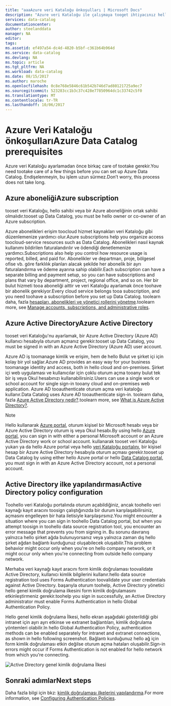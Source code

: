 ```yaml
---
title: "aaaAzure veri Kataloğu önkoşulları | Microsoft Docs"
description: "Azure veri Kataloğu ile çalışmaya tooget ihtiyacınız hello önkoşullar hakkında bilgi edinin."
services: data-catalog
documentationcenter: 
author: steelanddata
manager: NA
editor: 
tags: 
ms.assetid: ef497a54-dc4d-4820-b5bf-c361b64b964d
ms.service: data-catalog
ms.devlang: NA
ms.topic: article
ms.tgt_pltfrm: NA
ms.workload: data-catalog
ms.date: 08/15/2017
ms.author: maroche
ms.openlocfilehash: 0c8e768e5846c61b542b746d7ad80121725a9ec7
ms.sourcegitcommit: 523283cc1b3c37c428e77850964dc1c33742c5f0
ms.translationtype: MT
ms.contentlocale: tr-TR
ms.lasthandoff: 10/06/2017
---
```

# <a name="azure-data-catalog-prerequisites"></a><span data-ttu-id="a5c9f-103">Azure Veri Kataloğu önkoşulları</span><span class="sxs-lookup"><span data-stu-id="a5c9f-103">Azure Data Catalog prerequisites</span></span>

<span data-ttu-id="a5c9f-104">Azure veri Kataloğu ayarlamadan önce birkaç care of tootake gerekir.</span><span class="sxs-lookup"><span data-stu-id="a5c9f-104">You need tootake care of a few things before you can set up Azure Data Catalog.</span></span> <span data-ttu-id="a5c9f-105">Endişelenmeyin, bu işlem uzun sürmez.</span><span class="sxs-lookup"><span data-stu-id="a5c9f-105">Don’t worry, this process does not take long.</span></span>

## <a name="azure-subscription"></a><span data-ttu-id="a5c9f-106">Azure aboneliği</span><span class="sxs-lookup"><span data-stu-id="a5c9f-106">Azure subscription</span></span>
<span data-ttu-id="a5c9f-107">tooset veri Kataloğu, hello sahibi veya bir Azure aboneliğinin ortak sahibi olmalıdır.</span><span class="sxs-lookup"><span data-stu-id="a5c9f-107">tooset up Data Catalog, you must be hello owner or co-owner of an Azure subscription.</span></span>

<span data-ttu-id="a5c9f-108">Azure abonelikleri erişim toocloud hizmet kaynakları veri Kataloğu gibi düzenlemenize yardımcı olur.</span><span class="sxs-lookup"><span data-stu-id="a5c9f-108">Azure subscriptions help you organize access toocloud-service resources such as Data Catalog.</span></span> <span data-ttu-id="a5c9f-109">Abonelikleri nasıl kaynak kullanımı bildirilen faturalandırılır ve ödendiği denetlemenize yardımcı.</span><span class="sxs-lookup"><span data-stu-id="a5c9f-109">Subscriptions also help you control how resource usage is reported, billed, and paid for.</span></span> <span data-ttu-id="a5c9f-110">Abonelikler ve departman, proje, bölgesel ofise vb. göre farklılık planları alacak şekilde her abonelik bir ayrı faturalandırma ve ödeme ayarına sahip olabilir.</span><span class="sxs-lookup"><span data-stu-id="a5c9f-110">Each subscription can have a separate billing and payment setup, so you can have subscriptions and plans that vary by department, project, regional office, and so on.</span></span> <span data-ttu-id="a5c9f-111">Her bir bulut hizmeti tooa aboneliği aittir ve veri Kataloğu ayarlamak önce toohave bir abonelik gerekiyor.</span><span class="sxs-lookup"><span data-stu-id="a5c9f-111">Every cloud service belongs tooa subscription, and you need toohave a subscription before you set up Data Catalog.</span></span> <span data-ttu-id="a5c9f-112">toolearn daha, fazla [hesapları, abonelikleri ve yönetici rollerini yönetme](../active-directory/active-directory-assign-admin-roles.md).</span><span class="sxs-lookup"><span data-stu-id="a5c9f-112">toolearn more, see [Manage accounts, subscriptions, and administrative roles](../active-directory/active-directory-assign-admin-roles.md).</span></span>

## <a name="azure-active-directory"></a><span data-ttu-id="a5c9f-113">Azure Active Directory</span><span class="sxs-lookup"><span data-stu-id="a5c9f-113">Azure Active Directory</span></span>
<span data-ttu-id="a5c9f-114">tooset veri Kataloğu'nu ayarlamak, bir Azure Active Directory (Azure AD) kullanıcı hesabıyla oturum açmanız gerekir.</span><span class="sxs-lookup"><span data-stu-id="a5c9f-114">tooset up Data Catalog, you must be signed in with an Azure Active Directory (Azure AD) user account.</span></span>

<span data-ttu-id="a5c9f-115">Azure AD iş toomanage kimlik ve erişim, hem de hello Bulut ve şirket içi için kolay bir yol sağlar.</span><span class="sxs-lookup"><span data-stu-id="a5c9f-115">Azure AD provides an easy way for your business toomanage identity and access, both in hello cloud and on-premises.</span></span> <span data-ttu-id="a5c9f-116">Şirket içi web uygulaması ve kullanıcılar için çoklu oturum açma tooany bulut tek bir iş veya Okul hesabınızı kullanabilirsiniz.</span><span class="sxs-lookup"><span data-stu-id="a5c9f-116">Users can use a single work or school account for single sign-in tooany cloud and on-premises web application.</span></span> <span data-ttu-id="a5c9f-117">Azure AD tooauthenticate oturum açma veri kataloğu kullanır.</span><span class="sxs-lookup"><span data-stu-id="a5c9f-117">Data Catalog uses Azure AD tooauthenticate sign-in.</span></span> <span data-ttu-id="a5c9f-118">toolearn daha, fazla [Azure Active Directory nedir?](../active-directory/active-directory-whatis.md).</span><span class="sxs-lookup"><span data-stu-id="a5c9f-118">toolearn more, see [What is Azure Active Directory?](../active-directory/active-directory-whatis.md).</span></span>

> [!NOTE]
> <span data-ttu-id="a5c9f-119">Hello kullanarak [Azure portal](http://portal.azure.com/), oturum kişisel bir Microsoft hesabı veya bir Azure Active Directory oturum iş veya Okul hesabı.</span><span class="sxs-lookup"><span data-stu-id="a5c9f-119">By using hello [Azure portal](http://portal.azure.com/), you can sign in with either a personal Microsoft account or an Azure Active Directory work or school account.</span></span> <span data-ttu-id="a5c9f-120">kullanarak tooset veri Kataloğu yukarı ya da hello Azure portal veya hello [veri Kataloğu portalını](http://www.azuredatacatalog.com), bir kişisel hesap bir Azure Active Directory hesabıyla oturum açması gerekir.</span><span class="sxs-lookup"><span data-stu-id="a5c9f-120">tooset up Data Catalog by using either hello Azure portal or hello [Data Catalog portal](http://www.azuredatacatalog.com), you must sign in with an Azure Active Directory account, not a personal account.</span></span>
>
>

## <a name="active-directory-policy-configuration"></a><span data-ttu-id="a5c9f-121">Active Directory ilke yapılandırması</span><span class="sxs-lookup"><span data-stu-id="a5c9f-121">Active Directory policy configuration</span></span>
<span data-ttu-id="a5c9f-122">Toohello veri Kataloğu portalında oturum açabildiğiniz, ancak toohello veri kaynağı kayıt aracını toosign çalıştığınızda bir durum karşılaşabilirsiniz, açmasını engelleyen bir hata iletisiyle karşılaşırsınız.</span><span class="sxs-lookup"><span data-stu-id="a5c9f-122">You might encounter a situation where you can sign in toohello Data Catalog portal, but when you attempt toosign in toohello data source registration tool, you encounter an error message that prevents you from signing in.</span></span> <span data-ttu-id="a5c9f-123">Bu sorunu davranış yalnızca hello şirket ağda bulunuyorsanız veya yalnızca zaman dış hello şirket ağdan bağlantı kurduğunuz oluşabilecek oluşabilir.</span><span class="sxs-lookup"><span data-stu-id="a5c9f-123">This problem behavior might occur only when you're on hello company network, or it might occur only when you're connecting from outside hello company network.</span></span>

<span data-ttu-id="a5c9f-124">Merhaba veri kaynağı kayıt aracını form kimlik doğrulaması toovalidate Active Directory, kullanıcı kimlik bilgilerini kullanır.</span><span class="sxs-lookup"><span data-stu-id="a5c9f-124">hello data source registration tool uses Forms Authentication toovalidate your user credentials against Active Directory.</span></span> <span data-ttu-id="a5c9f-125">başarıyla oturum toohelp, Active Directory yönetici hello genel kimlik doğrulama ilkesini form kimlik doğrulamasını etkinleştirmeniz gerekir.</span><span class="sxs-lookup"><span data-stu-id="a5c9f-125">toohelp you sign in successfully, an Active Directory administrator must enable Forms Authentication in hello Global Authentication Policy.</span></span>

<span data-ttu-id="a5c9f-126">Hello genel kimlik doğrulama İlkesi, hello ekran aşağıdaki gösterildiği gibi intranet için ayrı ayrı etkinse ve extranet bağlantıları, kimlik doğrulama yöntemleri olabilir.</span><span class="sxs-lookup"><span data-stu-id="a5c9f-126">In hello Global Authentication Policy, authentication methods can be enabled separately for intranet and extranet connections, as shown in hello following screenshot.</span></span> <span data-ttu-id="a5c9f-127">Bağlantı kurduğunuz hello ağ için form kimlik doğrulaması etkin değilse oturum açma hataları oluşabilir.</span><span class="sxs-lookup"><span data-stu-id="a5c9f-127">Sign-in errors might occur if Forms Authentication is not enabled for hello network from which you're connecting.</span></span>

 ![Active Directory genel kimlik doğrulama İlkesi](./media/data-catalog-prerequisites/global-auth-policy.png)

## <a name="next-steps"></a><span data-ttu-id="a5c9f-129">Sonraki adımlar</span><span class="sxs-lookup"><span data-stu-id="a5c9f-129">Next steps</span></span>
<span data-ttu-id="a5c9f-130">Daha fazla bilgi için bkz: [kimlik doğrulaması ilkelerini yapılandırma](https://technet.microsoft.com/library/dn486781.aspx).</span><span class="sxs-lookup"><span data-stu-id="a5c9f-130">For more information, see [Configuring Authentication Policies](https://technet.microsoft.com/library/dn486781.aspx).</span></span>
